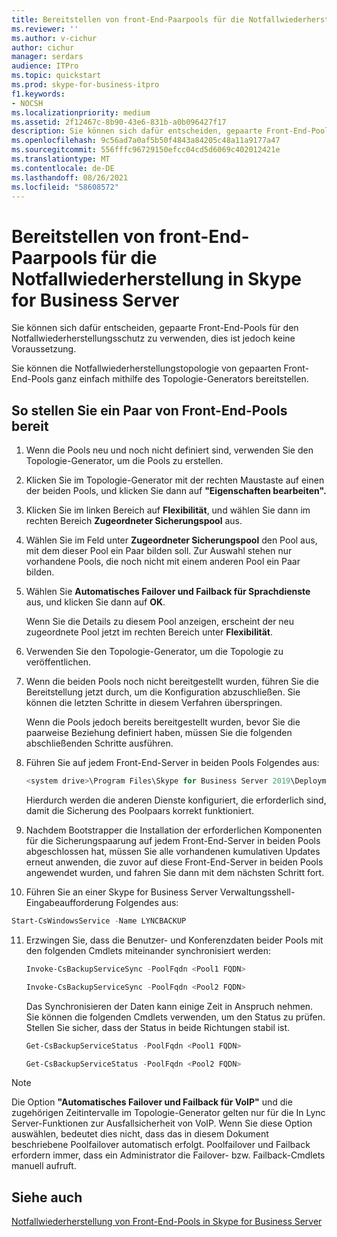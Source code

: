 ```yaml
---
title: Bereitstellen von front-End-Paarpools für die Notfallwiederherstellung in Skype for Business Server
ms.reviewer: ''
ms.author: v-cichur
author: cichur
manager: serdars
audience: ITPro
ms.topic: quickstart
ms.prod: skype-for-business-itpro
f1.keywords:
- NOCSH
ms.localizationpriority: medium
ms.assetid: 2f12467c-8b90-43e6-831b-a0b096427f17
description: Sie können sich dafür entscheiden, gepaarte Front-End-Pools für den Notfallwiederherstellungsschutz zu verwenden, dies ist jedoch keine Voraussetzung.
ms.openlocfilehash: 9c56ad7a0af5b50f4843a84205c48a11a9177a47
ms.sourcegitcommit: 556fffc96729150efcc04cd5d6069c402012421e
ms.translationtype: MT
ms.contentlocale: de-DE
ms.lasthandoff: 08/26/2021
ms.locfileid: "58608572"
---
```

# <a name="deploy-paired-front-end-pools-for-disaster-recovery-in-skype-for-business-server"></a>Bereitstellen von front-End-Paarpools für die Notfallwiederherstellung in Skype for Business Server
 
Sie können sich dafür entscheiden, gepaarte Front-End-Pools für den Notfallwiederherstellungsschutz zu verwenden, dies ist jedoch keine Voraussetzung.
  
Sie können die Notfallwiederherstellungstopologie von gepaarten Front-End-Pools ganz einfach mithilfe des Topologie-Generators bereitstellen. 
  
## <a name="to-deploy-a-pair-of-front-end-pools"></a>So stellen Sie ein Paar von Front-End-Pools bereit

1. Wenn die Pools neu und noch nicht definiert sind, verwenden Sie den Topologie-Generator, um die Pools zu erstellen.
    
2. Klicken Sie im Topologie-Generator mit der rechten Maustaste auf einen der beiden Pools, und klicken Sie dann auf **"Eigenschaften bearbeiten".**
    
3. Klicken Sie im linken Bereich auf **Flexibilität**, und wählen Sie dann im rechten Bereich **Zugeordneter Sicherungspool** aus.
    
4. Wählen Sie im Feld unter **Zugeordneter Sicherungspool** den Pool aus, mit dem dieser Pool ein Paar bilden soll. Zur Auswahl stehen nur vorhandene Pools, die noch nicht mit einem anderen Pool ein Paar bilden.
    
5. Wählen Sie **Automatisches Failover und Failback für Sprachdienste** aus, und klicken Sie dann auf **OK**.
    
    Wenn Sie die Details zu diesem Pool anzeigen, erscheint der neu zugeordnete Pool jetzt im rechten Bereich unter **Flexibilität**. 
    
6. Verwenden Sie den Topologie-Generator, um die Topologie zu veröffentlichen.
    
7. Wenn die beiden Pools noch nicht bereitgestellt wurden, führen Sie die Bereitstellung jetzt durch, um die Konfiguration abzuschließen. Sie können die letzten Schritte in diesem Verfahren überspringen.
    
    Wenn die Pools jedoch bereits bereitgestellt wurden, bevor Sie die paarweise Beziehung definiert haben, müssen Sie die folgenden abschließenden Schritte ausführen.
    
8. Führen Sie auf jedem Front-End-Server in beiden Pools Folgendes aus:
    
   ```powershell
   <system drive>\Program Files\Skype for Business Server 2019\Deployment\Bootstrapper.exe 
   ```

    Hierdurch werden die anderen Dienste konfiguriert, die erforderlich sind, damit die Sicherung des Poolpaars korrekt funktioniert.
    
9. Nachdem Bootstrapper die Installation der erforderlichen Komponenten für die Sicherungspaarung auf jedem Front-End-Server in beiden Pools abgeschlossen hat, müssen Sie alle vorhandenen kumulativen Updates erneut anwenden, die zuvor auf diese Front-End-Server in beiden Pools angewendet wurden, und fahren Sie dann mit dem nächsten Schritt fort.

10. Führen Sie an einer Skype for Business Server Verwaltungsshell-Eingabeaufforderung Folgendes aus: 
    
   ```powershell
   Start-CsWindowsService -Name LYNCBACKUP
   ```

11. Erzwingen Sie, dass die Benutzer- und Konferenzdaten beider Pools mit den folgenden Cmdlets miteinander synchronisiert werden:
    
    ```powershell
    Invoke-CsBackupServiceSync -PoolFqdn <Pool1 FQDN>
    ```

    ```powershell
    Invoke-CsBackupServiceSync -PoolFqdn <Pool2 FQDN>
    ```

    Das Synchronisieren der Daten kann einige Zeit in Anspruch nehmen. Sie können die folgenden Cmdlets verwenden, um den Status zu prüfen. Stellen Sie sicher, dass der Status in beide Richtungen stabil ist.
    
    ```powershell
    Get-CsBackupServiceStatus -PoolFqdn <Pool1 FQDN>
    ```

    ```powershell
    Get-CsBackupServiceStatus -PoolFqdn <Pool2 FQDN>
    ```

> [!NOTE]
> Die Option **"Automatisches Failover und Failback für VoIP"** und die zugehörigen Zeitintervalle im Topologie-Generator gelten nur für die In Lync Server-Funktionen zur Ausfallsicherheit von VoIP. Wenn Sie diese Option auswählen, bedeutet dies nicht, dass das in diesem Dokument beschriebene Poolfailover automatisch erfolgt. Poolfailover und Failback erfordern immer, dass ein Administrator die Failover- bzw. Failback-Cmdlets manuell aufruft.
  
## <a name="see-also"></a>Siehe auch

[Notfallwiederherstellung von Front-End-Pools in Skype for Business Server](../../plan-your-deployment/high-availability-and-disaster-recovery/disaster-recovery.md)

